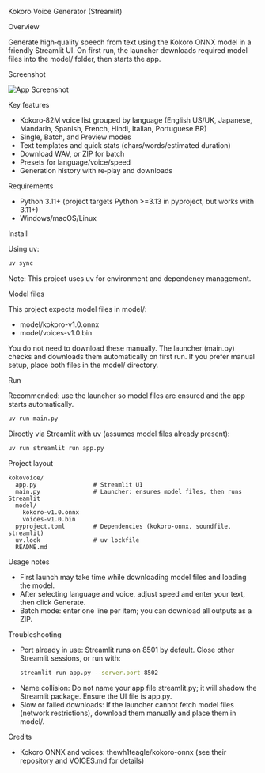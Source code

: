 Kokoro Voice Generator (Streamlit)

Overview

Generate high‑quality speech from text using the Kokoro ONNX model in a friendly Streamlit UI. On first run, the launcher downloads required model files into the model/ folder, then starts the app.

Screenshot

![App Screenshot](assets/screen_1_.png)

Key features

- Kokoro‑82M voice list grouped by language (English US/UK, Japanese, Mandarin, Spanish, French, Hindi, Italian, Portuguese BR)
- Single, Batch, and Preview modes
- Text templates and quick stats (chars/words/estimated duration)
- Download WAV, or ZIP for batch
- Presets for language/voice/speed
- Generation history with re‑play and downloads

Requirements

- Python 3.11+ (project targets Python >=3.13 in pyproject, but works with 3.11+)
- Windows/macOS/Linux

Install

Using uv:

```bash
uv sync
```

Note: This project uses uv for environment and dependency management.

Model files

This project expects model files in model/:

- model/kokoro-v1.0.onnx
- model/voices-v1.0.bin

You do not need to download these manually. The launcher (main.py) checks and downloads them automatically on first run. If you prefer manual setup, place both files in the model/ directory.

Run

Recommended: use the launcher so model files are ensured and the app starts automatically.

```bash
uv run main.py
```

Directly via Streamlit with uv (assumes model files already present):

```bash
uv run streamlit run app.py
```

Project layout

```text
kokovoice/
  app.py                # Streamlit UI
  main.py               # Launcher: ensures model files, then runs Streamlit
  model/
    kokoro-v1.0.onnx
    voices-v1.0.bin
  pyproject.toml        # Dependencies (kokoro-onnx, soundfile, streamlit)
  uv.lock               # uv lockfile
  README.md
```

Usage notes

- First launch may take time while downloading model files and loading the model.
- After selecting language and voice, adjust speed and enter your text, then click Generate.
- Batch mode: enter one line per item; you can download all outputs as a ZIP.

Troubleshooting

- Port already in use: Streamlit runs on 8501 by default. Close other Streamlit sessions, or run with:
  ```bash
  streamlit run app.py --server.port 8502
  ```
- Name collision: Do not name your app file streamlit.py; it will shadow the Streamlit package. Ensure the UI file is app.py.
- Slow or failed downloads: If the launcher cannot fetch model files (network restrictions), download them manually and place them in model/.

Credits

- Kokoro ONNX and voices: thewh1teagle/kokoro-onnx (see their repository and VOICES.md for details)


